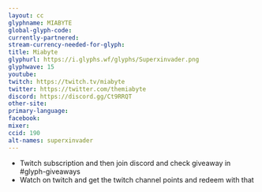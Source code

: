 ```yaml
---
layout: cc
glyphname: MIABYTE
global-glyph-code: 
currently-partnered: 
stream-currency-needed-for-glyph: 
title: Miabyte
glyphurl: https://i.glyphs.wf/glyphs/Superxinvader.png
glyphwave: 15
youtube: 
twitch: https://twitch.tv/miabyte
twitter: https://twitter.com/themiabyte
discord: https://discord.gg/Ct9RRQT
other-site: 
primary-language: 
facebook: 
mixer: 
ccid: 190
alt-names: superxinvader
---
```

* Twitch subscription and then join discord and check giveaway in #glyph-giveaways
* Watch on twitch and get the twitch channel points and redeem with that
